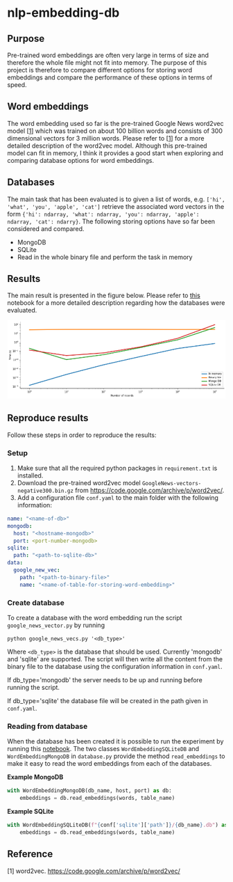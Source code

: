 # nlp-embedding-db

## Purpose
Pre-trained word embeddings are often very large in terms of size and therefore the whole file
might not fit into memory. The purpose of this project is therefore to compare different options for storing word
embeddings and compare the performance of these options in terms of speed.

## Word embeddings
The word embedding used so far is the pre-trained Google News word2vec model [[1](https://code.google.com/archive/p/word2vec/)] which was trained on about 100 billion
words and consists of 300 dimensional vectors for 3 million words. Please refer to [[1](https://code.google.com/archive/p/word2vec/)] for a more detailed description
of the word2vec model. Although this pre-trained model can fit in memory, I think it provides a good start when
exploring and comparing database options for word embeddings.

## Databases
The main task that has been evaluated is to given a list of words, e.g. 
`['hi', 'what', 'you', 'apple', 'cat']` retrieve the associated word vectors in the form
`{'hi': ndarray, 'what': ndarray, 'you': ndarray, 'apple': ndarray, 'cat': ndarry}`. The following storing 
options have so far been considered and compared. 

* MongoDB
* SQLite
* Read in the whole binary file and perform the task in memory

## Results
The main result is presented in the figure below. Please refer to [this](./performance_comparison.ipynb) notebook for a more detailed description regarding 
how the databases were evaluated.

![alt text](./img/comparison_speed.png)

## Reproduce results
Follow these steps in order to reproduce the results:

### Setup
1. Make sure that all the required python packages in `requirement.txt` is installed.
2. Download the pre-trained word2vec model `GoogleNews-vectors-negative300.bin.gz`
   from https://code.google.com/archive/p/word2vec/.
3. Add a configuration file `conf.yaml` to the main folder with the following information:
```yaml
name: "<name-of-db>"
mongodb:
  host: "<hostname-mongodb>"
  port: <port-number-mongodb>
sqlite:
  path: "<path-to-sqlite-db>"
data:
  google_new_vec:
    path: "<path-to-binary-file>"
    name: "<name-of-table-for-storing-word-embedding>"
```

### Create database
To create a database with the word embedding run the script `google_news_vector.py`
by running
```
python google_news_vecs.py '<db_type>'
```
Where `<db_type>` is the database that should be used. Currently 'mongodb' and 'sqlite' are supported.
The script will then write all the content from the binary file to the database using the configuration
information in `conf.yaml`.

If db_type='mongodb' the server needs to be up and running before
running the script.

If db_type='sqlite' the database file will be created in the path given in `conf.yaml`.

### Reading from database
When the database has been created it is possible to run the experiment by running this
[notebook](./performance_comparison.ipynb). The two classes `WordEmbeddingSQLiteDB` and `WordEmbeddingMongoDB`
in `database.py` provide the method `read_embeddings` to make it easy to read the word embeddings
from each of the databases.

__Example MongoDB__
```python
with WordEmbeddingMongoDB(db_name, host, port) as db:
    embeddings = db.read_embeddings(words, table_name)
```

__Example SQLite__
```python
with WordEmbeddingSQLiteDB(f"{conf['sqlite']['path']}/{db_name}.db") as db:
    embeddings = db.read_embeddings(words, table_name)
```

## Reference
[1] word2vec. https://code.google.com/archive/p/word2vec/
